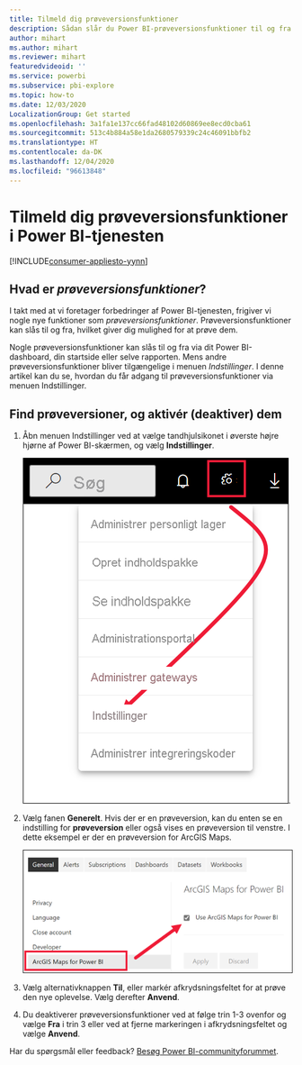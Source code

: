 ```yaml
---
title: Tilmeld dig prøveversionsfunktioner
description: Sådan slår du Power BI-prøveversionsfunktioner til og fra.
author: mihart
ms.author: mihart
ms.reviewer: mihart
featuredvideoid: ''
ms.service: powerbi
ms.subservice: pbi-explore
ms.topic: how-to
ms.date: 12/03/2020
LocalizationGroup: Get started
ms.openlocfilehash: 3a1fa1e137cc66fad48102d60869ee8ecd0cba61
ms.sourcegitcommit: 513c4b884a58e1da2680579339c24c46091bbfb2
ms.translationtype: HT
ms.contentlocale: da-DK
ms.lasthandoff: 12/04/2020
ms.locfileid: "96613848"
---
```

# <a name="opt-in-for-power-bi-service-preview-features"></a>Tilmeld dig prøveversionsfunktioner i Power BI-tjenesten

[!INCLUDE[consumer-appliesto-yynn](../includes/consumer-appliesto-yynn.md)]

## <a name="what-are-preview-features"></a>Hvad er *prøveversionsfunktioner*?
I takt med at vi foretager forbedringer af Power BI-tjenesten, frigiver vi nogle nye funktioner som *prøveversionsfunktioner*. Prøveversionsfunktioner kan slås til og fra, hvilket giver dig mulighed for at prøve dem.

Nogle prøveversionsfunktioner kan slås til og fra via dit Power BI-dashboard, din startside eller selve rapporten. Mens andre prøveversionsfunktioner bliver tilgængelige i menuen *Indstillinger*. I denne artikel kan du se, hvordan du får adgang til prøveversionsfunktioner via menuen Indstillinger.

## <a name="find-previews-and-turn-them-on-and-off"></a>Find prøveversioner, og aktivér (deaktiver) dem
1. Åbn menuen Indstillinger ved at vælge tandhjulsikonet i øverste højre hjørne af Power BI-skærmen, og vælg **Indstillinger**.
   
   ![Menuen Indstillinger](./media/end-user-preview-features/power-bi-preview-setting.png).
2. Vælg fanen **Generelt**. Hvis der er en prøveversion, kan du enten se en indstilling for **prøveversion** eller også vises en prøveversion til venstre.  I dette eksempel er der en prøveversion for ArcGIS Maps. 
   
   ![Fanen Generelt](./media/end-user-preview-features/power-bi-preview-arcgis.png)
3. Vælg alternativknappen **Til**, eller markér afkrydsningsfeltet for at prøve den nye oplevelse. Vælg derefter **Anvend**.
4. Du deaktiverer prøveversionsfunktioner ved at følge trin 1-3 ovenfor og vælge **Fra** i trin 3 eller ved at fjerne markeringen i afkrydsningsfeltet og vælge **Anvend**.


Har du spørgsmål eller feedback? [Besøg Power BI-communityforummet](https://community.powerbi.com/t5/Navigation-Preview-Forum/bd-p/NavigationPreview).

